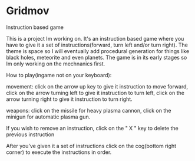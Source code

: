 # Gridmov
Instruction based game

This is a project Im working on. It's an instruction based game where you have to give it a set of instructions(forward, turn left and/or turn right). The theme is space so I will eventually add procedural generation for things like black holes, meteorite and even planets. The game is in its early stages so Im only working on the mechnanics first.

How to play(ingame not on your keyboard):

movement: click on the arrow up key to give it instruction to move forward, 
          click on the arrow turning left to give it instruction to turn left, 
          click on the arrow turning right to give it instruction to turn right.

weapons: click on the missile for heavy plasma cannon,
         click on the minigun for automatic plasma gun.

If you wish to remove an instruction, click on the " X " key to delete the previous instruction

After you've given it a set of instructions click on the cog(bottom right corner) to execute the instructions in order.
